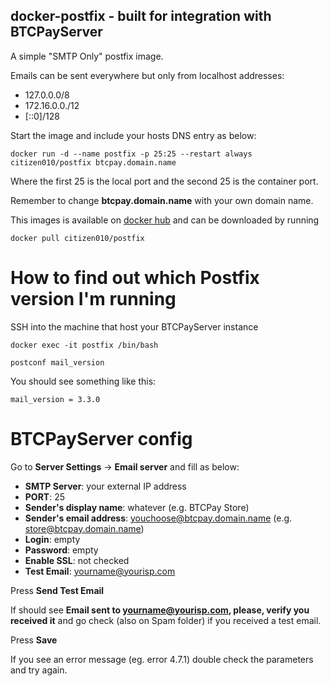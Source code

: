 ## docker-postfix - built for integration with BTCPayServer

A simple "SMTP Only" postfix image.

Emails can be sent everywhere but only from localhost addresses:

 - 127.0.0.0/8
 - 172.16.0.0./12
 - [::0]/128
 
Start the image and include your hosts DNS entry as below:

`docker run -d --name postfix -p 25:25 --restart always citizen010/postfix btcpay.domain.name`

Where the first 25 is the local port and the second 25 is the container port.

Remember to change __btcpay.domain.name__ with your own domain name.

This images is available on [docker hub](https://hub.docker.com/r/citizen010/postfix) and can be downloaded by running

`docker pull citizen010/postfix`

# How to find out which Postfix version I'm running

SSH into the machine that host your BTCPayServer instance 

`docker exec -it postfix /bin/bash`

`postconf mail_version`

You should see something like this:

`mail_version = 3.3.0`

# BTCPayServer config

Go to __Server Settings__ -> __Email server__ and fill as below:

- __SMTP Server__: your external IP address
- __PORT__: 25
- __Sender's display name__: whatever (e.g. BTCPay Store)
- __Sender's email address__: youchoose@btcpay.domain.name (e.g. store@btcpay.domain.name)
- __Login__: empty
- __Password__: empty
- __Enable SSL__: not checked
- __Test Email__: yourname@yourisp.com

Press __Send Test Email__

If should see __Email sent to yourname@yourisp.com, please, verify you received it__  and go check (also on Spam folder) if you received a test email.

Press __Save__

If you see an error message (eg. error 4.7.1) double check the parameters and try again.
